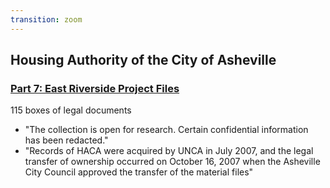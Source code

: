 ```yaml
---
transition: zoom
---
```


## Housing Authority of the City of Asheville
### [Part 7: East Riverside Project Files](http://toto.lib.unca.edu/findingaids/mss/housing_authority_city_asheville/HACAFindingAidPart7.html)

115 boxes of legal documents  
- "The collection is open for research. Certain confidential information has been redacted."
- "Records of HACA were acquired by UNCA in July 2007, and the legal transfer of ownership occurred on October 16, 2007 when the Asheville City Council approved the transfer of the material files"
